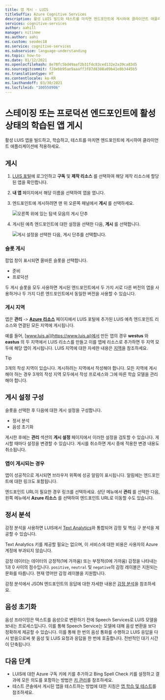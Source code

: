 ```yaml
---
title: 앱 게시 - LUIS
titleSuffix: Azure Cognitive Services
description: 활성 LUIS 빌드와 테스트를 마치면 엔드포인트에 게시하여 클라이언트 애플리케이션에 적용하세요.
services: cognitive-services
author: aahill
manager: nitinme
ms.author: aahi
ms.custom: seodec18
ms.service: cognitive-services
ms.subservice: language-understanding
ms.topic: how-to
ms.date: 01/12/2021
ms.openlocfilehash: 8e78fc5bd49aaf2b31fdc83ced132e2a39ca83d5
ms.sourcegitcommit: f28ebb95ae9aaaff3f87d8388a09b41e0b3445b5
ms.translationtype: HT
ms.contentlocale: ko-KR
ms.lasthandoff: 03/30/2021
ms.locfileid: "100558906"
---
```

# <a name="publish-your-active-trained-app-to-a-staging-or-production-endpoint"></a>스테이징 또는 프로덕션 엔드포인트에 활성 상태의 학습된 앱 게시

활성 LUIS 앱을 빌드하고, 학습하고, 테스트를 마치면 엔드포인트에 게시하여 클라이언트 애플리케이션에 적용하세요.

## <a name="publishing"></a>게시
1. [LUIS 포털](https://www.luis.ai)에 로그인하고 **구독** 및 **제작 리소스** 를 선택하여 해당 제작 리소스에 할당된 앱을 확인합니다.
1. **내 앱** 페이지에서 해당 이름을 선택하여 앱을 엽니다.
1. 엔드포인트에 게시하려면 맨 위 오른쪽 패널에서 **게시** 를 선택하세요.

    ![오른쪽 위에 있는 탐색 모음의 게시 단추](./media/luis-how-to-publish-app/publish-top-nav-bar.png)

1. 게시된 예측 엔드포인트에 대한 설정을 선택한 다음, **게시** 를 선택합니다.

    ![게시 설정을 선택한 다음, 게시 단추를 선택합니다.](./media/luis-how-to-publish-app/publish-pop-up.png)

### <a name="publishing-slots"></a>슬롯 게시

팝업 창이 표시되면 올바른 슬롯을 선택합니다.

* 준비
* 프로덕션

두 게시 슬롯을 모두 사용하면 게시된 엔드포인트에서 두 가지 서로 다른 버전의 앱을 사용하거나 두 가지 다른 엔드포인트에서 동일한 버전을 사용할 수 있습니다.

### <a name="publishing-regions"></a>게시 지역

앱은 **관리** ->  **[Azure 리소스](luis-how-to-azure-subscription.md#assign-a-resource-to-an-app)** 페이지에서 LUIS 포털에 추가된 LUIS 예측 엔드포인트 리소스와 연결된 모든 지역에 게시됩니다.

예를 들어, [www.luis.ai](https://www.luis.ai)에서 만든 앱의 경우 **westus** 와 **eastus** 의 두 지역에서 LUIS 리소스를 만들고 이를 앱에 리소스로 추가하면 두 지역 모두에 해당 앱이 게시됩니다. LUIS 지역에 대한 자세한 내용은 [지역](luis-reference-regions.md)을 참조하세요.

> [!TIP]
> 3개의 작성 지역이 있습니다. 게시하려는 지역에서 작성해야 합니다. 모든 지역에 게시해야 하는 경우 3개의 작성 지역 모두에서 작성 프로세스와 그에 따른 학습 모델을 관리해야 합니다.


## <a name="configuring-publish-settings"></a>게시 설정 구성

슬롯을 선택한 후 다음에 대한 게시 설정을 구성합니다.

* 정서 분석
* 음성 초기화

게시한 후에는 **관리** 섹션의 **게시 설정** 페이지에서 이러한 설정을 검토할 수 있습니다. 게시할 때마다 설정을 변경할 수 있습니다. 게시를 취소하면 게시 중에 적용한 변경 내용도 취소됩니다.

### <a name="when-your-app-is-published"></a>앱이 게시되는 경우

앱이 성공적으로 게시되면 브라우저 위쪽에 성공 알림이 표시됩니다. 알림에는 엔드포인트에 대한 링크도 포함됩니다.

엔드포인트 URL이 필요한 경우 링크를 선택하세요. 상단 메뉴에서 **관리** 를 선택한 다음, 왼쪽 메뉴에서 **Azure 리소스** 를 선택하여 엔드포인트 URL로 이동할 수도 있습니다.

## <a name="sentiment-analysis"></a>정서 분석

<a name="enable-sentiment-analysis"></a>

감정 분석을 사용하면 LUIS에서 [Text Analytics](https://azure.microsoft.com/services/cognitive-services/text-analytics/)와 통합되어 감정 및 핵심 구 분석을 제공할 수 있습니다.

Text Analytics 키를 제공할 필요는 없으며, 이 서비스에 대한 비용은 사용자의 Azure 계정에 부과되지 않습니다.

감정 데이터는 데이터의 긍정적(1에 가까움) 또는 부정적(0에 가까움) 감정을 나타내는 1과 0 사이의 점수입니다. `positive`, `neutral` 및 `negative`의 감정 레이블은 지원되는 문화를 따릅니다. 현재 영어만 감정 레이블을 지원합니다.

감정 분석에서 JSON 엔드포인트의 응답에 대한 자세한 내용은 [감정 분석](luis-reference-prebuilt-sentiment.md)을 참조하세요.

## <a name="speech-priming"></a>음성 초기화

음성 프라이밍은 텍스트를 음성으로 변환하기 전에 Speech Services로 LUIS 모델을 보내는 프로세스입니다. 이를 통해 Speech Service는 모델에 대해 음성 변환을 보다 정확하게 제공할 수 있습니다. 이를 통해 한 번의 음성 통화를 수행하고 LUIS 응답을 다시 받음으로써 봇 음성 및 LUIS 요청과 응답을 한 번에 호출합니다. 전반적인 대기 시간이 단축됩니다.

## <a name="next-steps"></a>다음 단계

* LUIS에 대한 Azure 구독 키에 키를 추가하고 Bing Spell Check 키를 설정하고 결과에 모든 의도를 포함하는 방법은 [키 관리](./luis-how-to-azure-subscription.md)를 참조하세요.
* 테스트 콘솔에서 게시된 앱을 테스트하는 방법에 대한 지침은 [앱 학습 및 테스트](luis-interactive-test.md)를 참조하세요.

